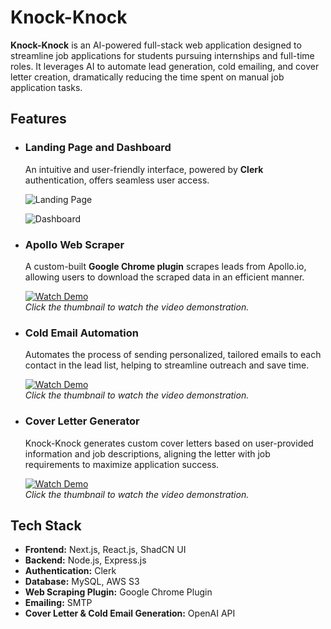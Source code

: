 # Knock-Knock

**Knock-Knock** is an AI-powered full-stack web application designed to streamline job applications for students pursuing internships and full-time roles. It leverages AI to automate lead generation, cold emailing, and cover letter creation, dramatically reducing the time spent on manual job application tasks.

## Features

- ### **Landing Page and Dashboard**  
  An intuitive and user-friendly interface, powered by **Clerk** authentication, offers seamless user access.

  ![Landing Page](https://github.com/user-attachments/assets/25733e4d-df53-4dbb-9f21-b116e67afe7c)
  
  ![Dashboard](https://github.com/user-attachments/assets/f69667d5-c2ab-4835-8d2b-bde444510f52)

- ### **Apollo Web Scraper**  
  A custom-built **Google Chrome plugin** scrapes leads from Apollo.io, allowing users to download the scraped data in an efficient manner.

  [![Watch Demo](https://img.youtube.com/vi/pqTQKKBMGH4/0.jpg)](https://youtu.be/pqTQKKBMGH4)  
  _Click the thumbnail to watch the video demonstration._

- ### **Cold Email Automation**  
  Automates the process of sending personalized, tailored emails to each contact in the lead list, helping to streamline outreach and save time.

  [![Watch Demo](https://img.youtube.com/vi/lN0p4wB3y30/0.jpg)](https://youtu.be/lN0p4wB3y30)  
  _Click the thumbnail to watch the video demonstration._

- ### **Cover Letter Generator**  
  Knock-Knock generates custom cover letters based on user-provided information and job descriptions, aligning the letter with job requirements to maximize application success.

  [![Watch Demo](https://img.youtube.com/vi/afmzuFTlE9M/0.jpg)](https://youtu.be/afmzuFTlE9M)  
  _Click the thumbnail to watch the video demonstration._

## Tech Stack

- **Frontend:** Next.js, React.js, ShadCN UI
- **Backend:** Node.js, Express.js
- **Authentication:** Clerk
- **Database:** MySQL, AWS S3
- **Web Scraping Plugin:** Google Chrome Plugin
- **Emailing:** SMTP
- **Cover Letter & Cold Email Generation:** OpenAI API
